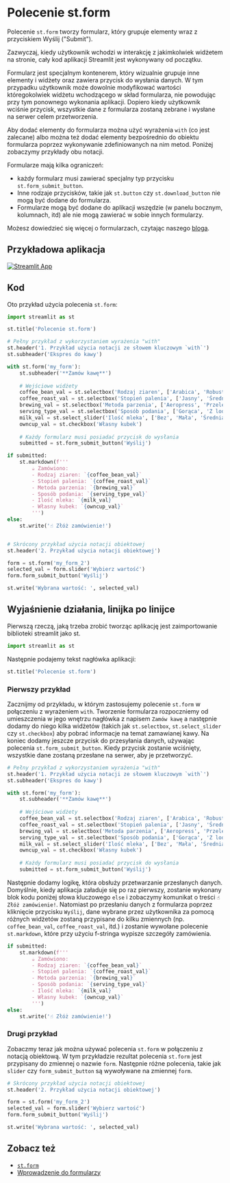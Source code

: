 # Polecenie st.form

Polecenie `st.form` tworzy formularz, który grupuje elementy wraz z przyciskiem Wyślij ("Submit").

Zazwyczaj, kiedy użytkownik wchodzi w interakcję z jakimkolwiek widżetem na stronie, cały kod aplikacji Streamlit jest wykonywany od początku.

Formularz jest specjalnym kontenerem, który wizualnie grupuje inne elementy i widżety oraz zawiera przycisk do wysłania danych. W tym przypadku użytkownik może dowolnie modyfikować wartości któregokolwiek widżetu wchodzącego w skład formularza, nie powodując przy tym ponownego wykonania aplikacji. Dopiero kiedy użytkownik wciśnie przycisk, wszystkie dane z formularza zostaną zebrane i wysłane na serwer celem przetworzenia.

Aby dodać elementy do formularza można użyć wyrażenia `with` (co jest zalecane) albo można też dodać elementy bezpośrednio do obiektu formularza poprzez wykonywanie zdefiniowanych na nim metod. Poniżej zobaczymy przykłady obu notacji.

Formularze mają kilka ograniczeń:
- każdy formularz musi zawierać specjalny typ przycisku `st.form_submit_button`.
- Inne rodzaje przycisków, takie jak `st.button` czy `st.download_button` nie mogą być dodane do formularza.
- Formularze mogą być dodane do aplikacji wszędzie (w panelu bocznym, kolumnach, itd) ale nie mogą zawierać w sobie innych formularzy.

Możesz dowiedzieć się więcej o formularzach, czytając naszego [bloga](https://blog.streamlit.io/introducing-submit-button-and-forms/).


## Przykładowa aplikacja

[![Streamlit App](https://static.streamlit.io/badges/streamlit_badge_black_white.svg)](https://share.streamlit.io/dataprofessor/st.form/)

## Kod

Oto przykład użycia polecenia `st.form`:

```python
import streamlit as st

st.title('Polecenie st.form')

# Pełny przykład z wykorzystaniem wyrażenia "with"
st.header('1. Przykład użycia notacji ze słowem kluczowym `with`')
st.subheader('Ekspres do kawy')

with st.form('my_form'):
    st.subheader('**Zamów kawę**')
    
    # Wejściowe widżety
    coffee_bean_val = st.selectbox('Rodzaj ziaren', ['Arabica', 'Robusta'])
    coffee_roast_val = st.selectbox('Stopień palenia', ['Jasny', 'Średni', 'Ciemny'])
    brewing_val = st.selectbox('Metoda parzenia', ['Aeropress', 'Przelew', 'French press', 'Kawiarka', 'Siphon'])
    serving_type_val = st.selectbox('Sposób podania', ['Gorąca', 'Z lodem', 'Frappe'])
    milk_val = st.select_slider('Ilość mleka', ['Bez', 'Mała', 'Średnia', 'Duża'])
    owncup_val = st.checkbox('Własny kubek')
    
    # Każdy formularz musi posiadać przycisk do wysłania
    submitted = st.form_submit_button('Wyślij')

if submitted:
    st.markdown(f'''
        ☕ Zamówiono:
        - Rodzaj ziaren: `{coffee_bean_val}`
        - Stopień palenia: `{coffee_roast_val}`
        - Metoda parzenia: `{brewing_val}`
        - Sposób podania: `{serving_type_val}`
        - Ilość mleka: `{milk_val}`
        - Własny kubek: `{owncup_val}`
        ''')
else:
    st.write('☝️ Złóż zamówienie!')


# Skrócony przykład użycia notacji obiektowej
st.header('2. Przykład użycia notacji obiektowej')

form = st.form('my_form_2')
selected_val = form.slider('Wybierz wartość')
form.form_submit_button('Wyślij')

st.write('Wybrana wartość: ', selected_val)
```

## Wyjaśnienie działania, linijka po linijce

Pierwszą rzeczą, jaką trzeba zrobić tworząc aplikację jest zaimportowanie biblioteki streamlit jako st.
```python
import streamlit as st
```

Następnie podajemy tekst nagłówka aplikacji:
```python
st.title('Polecenie st.form')
```

### Pierwszy przykład

Zacznijmy od przykładu, w którym zastosujemy polecenie `st.form` w połączeniu z wyrażeniem `with`. Tworzenie formularza rozpoczniemy od umieszczenia w jego wnętrzu nagłówka z napisem `Zamów kawę` a następnie dodamy do niego kilka widżetów (takich jak `st.selectbox`, `st.select_slider` czy `st.checkbox`) aby pobrać informacje na temat zamawianej kawy. Na koniec dodamy jeszcze przycisk do przesyłania danych, używając polecenia `st.form_submit_button`. Kiedy przycisk zostanie wciśnięty, wszystkie dane zostaną przesłane na serwer, aby je przetworzyć.

```python
# Pełny przykład z wykorzystaniem wyrażenia "with"
st.header('1. Przykład użycia notacji ze słowem kluczowym `with`')
st.subheader('Ekspres do kawy')

with st.form('my_form'):
    st.subheader('**Zamów kawę**')
    
    # Wejściowe widżety
    coffee_bean_val = st.selectbox('Rodzaj ziaren', ['Arabica', 'Robusta'])
    coffee_roast_val = st.selectbox('Stopień palenia', ['Jasny', 'Średni', 'Ciemny'])
    brewing_val = st.selectbox('Metoda parzenia', ['Aeropress', 'Przelew', 'French press', 'Kawiarka', 'Siphon'])
    serving_type_val = st.selectbox('Sposób podania', ['Gorąca', 'Z lodem', 'Frappe'])
    milk_val = st.select_slider('Ilość mleka', ['Bez', 'Mała', 'Średnia', 'Duża'])
    owncup_val = st.checkbox('Własny kubek')
    
    # Każdy formularz musi posiadać przycisk do wysłania
    submitted = st.form_submit_button('Wyślij')
```

Następnie dodamy logikę, która obsłuży przetwarzanie przesłanych danych. Domyślnie, kiedy aplikacja załaduje się po raz pierwszy, zostanie wykonany blok kodu poniżej słowa kluczowego `else` i zobaczymy komunikat o treści `☝️ Złóż zamówienie!`. Natomiast po przesłaniu danych z formularza poprzez kliknięcie przycisku `Wyślij`, dane wybrane przez użytkownika za pomocą różnych widżetów zostaną przypisane do kilku zmiennych (np. `coffee_bean_val`, `coffee_roast_val`, itd.) i zostanie wywołane polecenie `st.markdown`, które przy użyciu f-stringa wypisze szczegóły zamówienia.

```python
if submitted:
    st.markdown(f'''
        ☕ Zamówiono:
        - Rodzaj ziaren: `{coffee_bean_val}`
        - Stopień palenia: `{coffee_roast_val}`
        - Metoda parzenia: `{brewing_val}`
        - Sposób podania: `{serving_type_val}`
        - Ilość mleka: `{milk_val}`
        - Własny kubek: `{owncup_val}`
        ''')
else:
    st.write('☝️ Złóż zamówienie!')
```


### Drugi przykład
Zobaczmy teraz jak można używać polecenia `st.form` w połączeniu z notacją obiektową. W tym przykładzie rezultat polecenia `st.form`  jest przypisany do zmiennej o nazwie `form`. Następnie różne polecenia, takie jak `slider` czy `form_submit_button` są wywoływane na zmiennej `form`.


```python
# Skrócony przykład użycia notacji obiektowej
st.header('2. Przykład użycia notacji obiektowej')

form = st.form('my_form_2')
selected_val = form.slider('Wybierz wartość')
form.form_submit_button('Wyślij')

st.write('Wybrana wartość: ', selected_val)
```

## Zobacz też
- [`st.form`](https://docs.streamlit.io/library/api-reference/control-flow/st.form)
- [Wprowadzenie do formularzy](https://blog.streamlit.io/introducing-submit-button-and-forms/)
